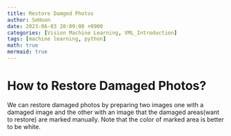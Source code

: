 ```yaml
---
title: Restore Damged Photos
author: SeHoon
date: 2023-06-03 20:09:00 +0900
categories: [Vision Machine Learning, VML_Introduction]
tags: [machine learning, python]
math: true
mermaid: true
---
```


# How to Restore Damaged Photos?
We can restore damaged photos by preparing two images one with a damaged image and the other with an image that the damaged areas(want to restore) are marked manually. Note that the color of marked area is better to be white.

